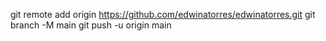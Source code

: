 git remote add origin https://github.com/edwinatorres/edwinatorres.git
git branch -M main
git push -u origin main
